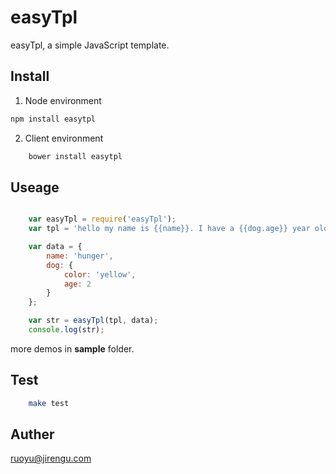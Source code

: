 # easyTpl

easyTpl, a simple JavaScript template.

## Install

1. Node environment

```bash    
npm install easytpl
```
2. Client environment

```bash
    bower install easytpl
```
## Useage

```javascript

    var easyTpl = require('easyTpl');
    var tpl = 'hello my name is {{name}}. I have a {{dog.age}} year old dog. His color is {{dog.color}}.';

    var data = {
        name: 'hunger',
        dog: {
            color: 'yellow',
            age: 2
        }
    };

    var str = easyTpl(tpl, data);
    console.log(str);
```
more demos in **sample** folder.

## Test

```bash
    make test
```

## Auther

ruoyu@jirengu.com
